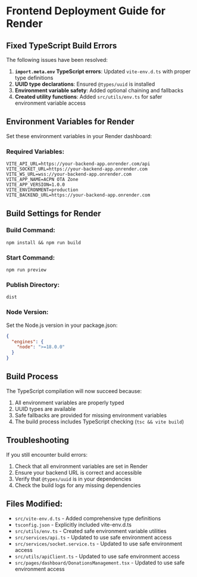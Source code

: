 # Frontend Deployment Guide for Render

## Fixed TypeScript Build Errors

The following issues have been resolved:

1. **`import.meta.env` TypeScript errors**: Updated `vite-env.d.ts` with proper type definitions
2. **UUID type declarations**: Ensured `@types/uuid` is installed
3. **Environment variable safety**: Added optional chaining and fallbacks
4. **Created utility functions**: Added `src/utils/env.ts` for safer environment variable access

## Environment Variables for Render

Set these environment variables in your Render dashboard:

### Required Variables:
```
VITE_API_URL=https://your-backend-app.onrender.com/api
VITE_SOCKET_URL=https://your-backend-app.onrender.com
VITE_WS_URL=wss://your-backend-app.onrender.com
VITE_APP_NAME=ACPN OTA Zone
VITE_APP_VERSION=1.0.0
VITE_ENVIRONMENT=production
VITE_BACKEND_URL=https://your-backend-app.onrender.com
```

## Build Settings for Render

### Build Command:
```
npm install && npm run build
```

### Start Command:
```
npm run preview
```

### Publish Directory:
```
dist
```

### Node Version:
Set the Node.js version in your package.json:
```json
{
  "engines": {
    "node": ">=18.0.0"
  }
}
```

## Build Process

The TypeScript compilation will now succeed because:

1. All environment variables are properly typed
2. UUID types are available
3. Safe fallbacks are provided for missing environment variables
4. The build process includes TypeScript checking (`tsc && vite build`)

## Troubleshooting

If you still encounter build errors:

1. Check that all environment variables are set in Render
2. Ensure your backend URL is correct and accessible
3. Verify that `@types/uuid` is in your dependencies
4. Check the build logs for any missing dependencies

## Files Modified:

- `src/vite-env.d.ts` - Added comprehensive type definitions
- `tsconfig.json` - Explicitly included vite-env.d.ts
- `src/utils/env.ts` - Created safe environment variable utilities
- `src/services/api.ts` - Updated to use safe environment access
- `src/services/socket.service.ts` - Updated to use safe environment access
- `src/utils/apiClient.ts` - Updated to use safe environment access
- `src/pages/dashboard/DonationsManagement.tsx` - Updated to use safe environment access
